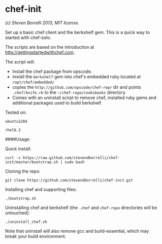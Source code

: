 chef-init
=========


_(c) Steven Borrelli 2013,  MIT license._

Set up a basic chef client and the berkshelf gem. This is a quick way to started with chef-solo.

The scripts are based on the Introduction at http://gettingstartedwithchef.com.


The script will:

* Install the chef package from opscode.
* Install the `berkshelf` gem into chef's embedded ruby located at `/opt/chef/embedded/` 
* copies the `http://github.com/opscode/chef-repr` dir and points `.chef/knife.rb` to the `~/chef-repo/cooksbooks` directory
* Comes with an uninstall scirpt to remove chef, installed ruby gems and additional packages used to build berkshelf. 

Tested on:

	ubuntu1204
	
	rhel6.3

####Usage:

Quick install:

	curl -s https://raw.github.com/stevendborrelli/chef-init/master/bootstrap.sh | sudo bash

Cloning the repo: 

	git clone https://github.com/stevendborrelli/chef-init.git

Installing chef and supporting files:
	
	./bootstrap.sh


Uninstalling chef and berkshelf (the `.chef` and `chef-repo` directories will be untouched):
	
	./uninstall_chef.sh 


Note that uninstall will also remove gcc and build-essential, which may break your build environment. 
